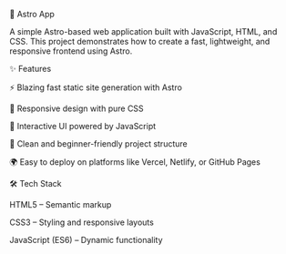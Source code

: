 🌌 Astro App

A simple Astro-based web application built with JavaScript, HTML, and CSS. This project demonstrates how to create a fast, lightweight, and responsive frontend using Astro.

✨ Features

⚡ Blazing fast static site generation with Astro

🎨 Responsive design with pure CSS

🧩 Interactive UI powered by JavaScript

📂 Clean and beginner-friendly project structure

🌍 Easy to deploy on platforms like Vercel, Netlify, or GitHub Pages

🛠️ Tech Stack

HTML5 – Semantic markup

CSS3 – Styling and responsive layouts

JavaScript (ES6) – Dynamic functionality
